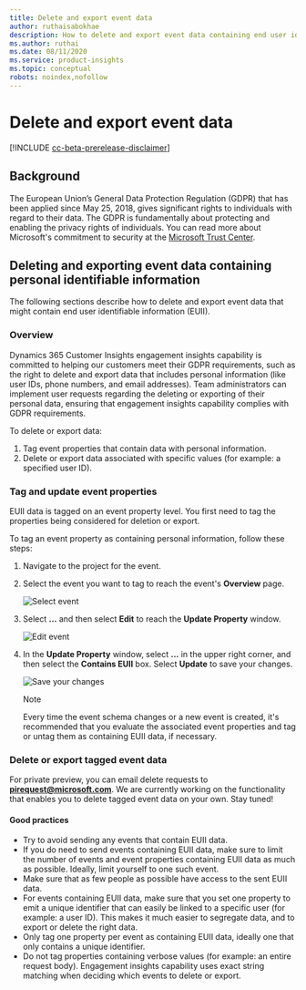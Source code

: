 ```yaml
---
title: Delete and export event data 
author: ruthaisabokhae
description: How to delete and export event data containing end user identifiable information (EUII)
ms.author: ruthai
ms.date: 08/11/2020
ms.service: product-insights
ms.topic: conceptual
robots: noindex,nofollow
---
```


# Delete and export event data

[!INCLUDE [cc-beta-prerelease-disclaimer](includes/cc-beta-prerelease-disclaimer.md)]

## Background

The European Union’s General Data Protection Regulation (GDPR) that has been applied since May 25, 2018, gives significant rights to individuals with regard to their data. The GDPR is fundamentally about protecting and enabling the privacy rights of individuals. You can read more about Microsoft's commitment to security at the [Microsoft Trust Center](https://www.microsoft.com/trust-center).

## Deleting and exporting event data containing personal identifiable information

The following sections describe how to delete and export event data that might contain end user identifiable information (EUII).

### Overview

Dynamics 365 Customer Insights engagement insights capability is committed to helping our customers meet their GDPR requirements, such as the right to delete and export data that includes personal information (like user IDs, phone numbers, and email addresses). Team administrators can implement user requests regarding the deleting or exporting of their personal data, ensuring that engagement insights capability complies with GDPR requirements.

To delete or export data:

1. Tag event properties that contain data with personal information.
2. Delete or export data associated with specific values (for example: a specified user ID).

### Tag and update event properties

EUII data is tagged on an event property level. You first need to tag the properties being considered for deletion or export.

To tag an event property as containing personal information, follow these steps:

1. Navigate to the project for the event.
  
1. Select the event you want to tag to reach the event's **Overview** page.

   ![Select event](../media/SignalsOverview.png "Select event")
     
1. Select **...** and then select **Edit** to reach the **Update Property** window.

   ![Edit event](../media/EditSignal.png "Edit event")

1. In the **Update Property** window, select **...** in the upper right corner, and then select the **Contains EUII** box. Select **Update** to save your changes.

   ![Save your changes](../media/UpdateEvent.png "Save your changes")

   > [!NOTE]
   > Every time the event schema changes or a new event is created, it's recommended that you evaluate the associated event properties and tag or untag them as containing EUII data, if necessary.

### Delete or export tagged event data

For private preview, you can email delete requests to **[pirequest@microsoft.com](mailto:pirequest@microsoft.com)**. We are currently working on the functionality that enables you to delete tagged event data on your own. Stay tuned!

#### Good practices

* Try to avoid sending any events that contain EUII data.
* If you do need to send events containing EUII data, make sure to limit the number of events and event properties containing EUII data as much as possible. Ideally, limit yourself to one such event.
* Make sure that as few people as possible have access to the sent EUII data.
* For events containing EUII data, make sure that you set one property to emit a unique identifier that can easily be linked to a specific user (for example: a user ID). This makes it much easier to segregate data, and to export or delete the right data.
* Only tag one property per event as containing EUII data, ideally one that only contains a unique identifier.
* Do not tag properties containing verbose values (for example: an entire request body). Engagement insights capability uses exact string matching when deciding which events to delete or export.
